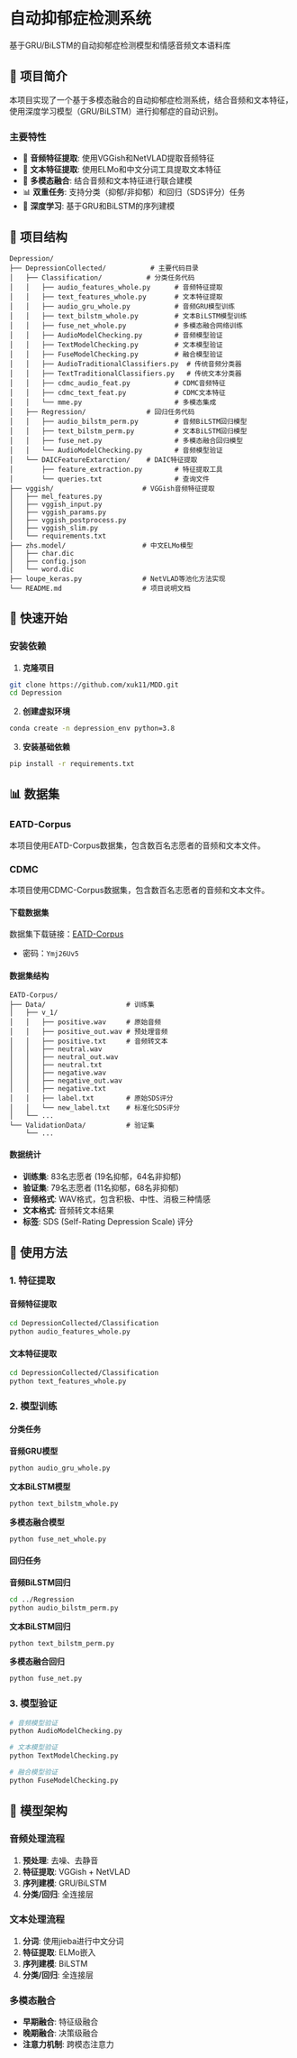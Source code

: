 # 自动抑郁症检测系统

基于GRU/BiLSTM的自动抑郁症检测模型和情感音频文本语料库

## 📖 项目简介

本项目实现了一个基于多模态融合的自动抑郁症检测系统，结合音频和文本特征，使用深度学习模型（GRU/BiLSTM）进行抑郁症的自动识别。

### 主要特性

- 🎵 **音频特征提取**: 使用VGGish和NetVLAD提取音频特征
- 📝 **文本特征提取**: 使用ELMo和中文分词工具提取文本特征
- 🔄 **多模态融合**: 结合音频和文本特征进行联合建模
- 📊 **双重任务**: 支持分类（抑郁/非抑郁）和回归（SDS评分）任务
- 🧠 **深度学习**: 基于GRU和BiLSTM的序列建模

## 📁 项目结构

```
Depression/
├── DepressionCollected/           # 主要代码目录
│   ├── Classification/           # 分类任务代码
│   │   ├── audio_features_whole.py      # 音频特征提取
│   │   ├── text_features_whole.py       # 文本特征提取
│   │   ├── audio_gru_whole.py           # 音频GRU模型训练
│   │   ├── text_bilstm_whole.py         # 文本BiLSTM模型训练
│   │   ├── fuse_net_whole.py            # 多模态融合网络训练
│   │   ├── AudioModelChecking.py        # 音频模型验证
│   │   ├── TextModelChecking.py         # 文本模型验证
│   │   ├── FuseModelChecking.py         # 融合模型验证
│   │   ├── AudioTraditionalClassifiers.py  # 传统音频分类器
│   │   ├── TextTraditionalClassifiers.py   # 传统文本分类器
│   │   ├── cdmc_audio_feat.py           # CDMC音频特征
│   │   ├── cdmc_text_feat.py            # CDMC文本特征
│   │   └── mme.py                       # 多模态集成
│   ├── Regression/               # 回归任务代码
│   │   ├── audio_bilstm_perm.py         # 音频BiLSTM回归模型
│   │   ├── text_bilstm_perm.py          # 文本BiLSTM回归模型
│   │   ├── fuse_net.py                  # 多模态融合回归模型
│   │   └── AudioModelChecking.py        # 音频模型验证
│   └── DAICFeatureExtarction/    # DAIC特征提取
│       ├── feature_extraction.py        # 特征提取工具
│       └── queries.txt                  # 查询文件
├── vggish/                      # VGGish音频特征提取
│   ├── mel_features.py
│   ├── vggish_input.py
│   ├── vggish_params.py
│   ├── vggish_postprocess.py
│   ├── vggish_slim.py
│   └── requirements.txt
├── zhs.model/                   # 中文ELMo模型
│   ├── char.dic
│   ├── config.json
│   └── word.dic
├── loupe_keras.py               # NetVLAD等池化方法实现
└── README.md                    # 项目说明文档
```

## 🚀 快速开始

### 安装依赖

1. **克隆项目**
```bash
git clone https://github.com/xuk11/MDD.git
cd Depression
```

2. **创建虚拟环境**
```bash
conda create -n depression_env python=3.8

```

3. **安装基础依赖**
```bash
pip install -r requirements.txt
```


## 📊 数据集

### EATD-Corpus

本项目使用EATD-Corpus数据集，包含数百名志愿者的音频和文本文件。

### CDMC
本项目使用CDMC-Corpus数据集，包含数百名志愿者的音频和文本文件。

#### 下载数据集

数据集下载链接：[EATD-Corpus](https://1drv.ms/u/s!AsGVGqImbOwYhHUHcodFC3xmKZKK?e=mCT5oN)
- 密码：`Ymj26Uv5`

#### 数据集结构

```
EATD-Corpus/
├── Data/                    # 训练集 
│   ├── v_1/
│   │   ├── positive.wav     # 原始音频
│   │   ├── positive_out.wav # 预处理音频
│   │   ├── positive.txt     # 音频转文本
│   │   ├── neutral.wav
│   │   ├── neutral_out.wav
│   │   ├── neutral.txt
│   │   ├── negative.wav
│   │   ├── negative_out.wav
│   │   ├── negative.txt
│   │   ├── label.txt        # 原始SDS评分
│   │   └── new_label.txt    # 标准化SDS评分
│   └── ...
└── ValidationData/          # 验证集 
    └── ...
```

#### 数据统计

- **训练集**: 83名志愿者 (19名抑郁，64名非抑郁)
- **验证集**: 79名志愿者 (11名抑郁，68名非抑郁)
- **音频格式**: WAV格式，包含积极、中性、消极三种情感
- **文本格式**: 音频转文本结果
- **标签**: SDS (Self-Rating Depression Scale) 评分

## 🔧 使用方法

### 1. 特征提取

#### 音频特征提取
```bash
cd DepressionCollected/Classification
python audio_features_whole.py
```

#### 文本特征提取
```bash
cd DepressionCollected/Classification
python text_features_whole.py
```

### 2. 模型训练

#### 分类任务

**音频GRU模型**
```bash
python audio_gru_whole.py
```

**文本BiLSTM模型**
```bash
python text_bilstm_whole.py
```

**多模态融合模型**
```bash
python fuse_net_whole.py
```

#### 回归任务

**音频BiLSTM回归**
```bash
cd ../Regression
python audio_bilstm_perm.py
```

**文本BiLSTM回归**
```bash
python text_bilstm_perm.py
```

**多模态融合回归**
```bash
python fuse_net.py
```

### 3. 模型验证

```bash
# 音频模型验证
python AudioModelChecking.py

# 文本模型验证
python TextModelChecking.py

# 融合模型验证
python FuseModelChecking.py
```

## 🧠 模型架构

### 音频处理流程
1. **预处理**: 去噪、去静音
2. **特征提取**: VGGish + NetVLAD
3. **序列建模**: GRU/BiLSTM
4. **分类/回归**: 全连接层

### 文本处理流程
1. **分词**: 使用jieba进行中文分词
2. **特征提取**: ELMo嵌入
3. **序列建模**: BiLSTM
4. **分类/回归**: 全连接层

### 多模态融合
- **早期融合**: 特征级融合
- **晚期融合**: 决策级融合
- **注意力机制**: 跨模态注意力

